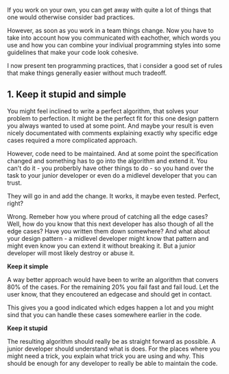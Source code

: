 If you work on your own, you can get away with quite a lot of things that one would otherwise consider bad practices.

However, as soon as you work in a team things change. 
Now you have to take into account how you communicated with eachother, 
which words you use and how you can combine your indiviual programming styles into some guidelines that make your code look cohesive.

I now present ten programming practices, that i consider a good set of rules that make things generally easier without much tradeoff.

## 1. Keep it stupid and simple

You might feel inclined to write a perfect algorithm, that solves your problem to perfection.
It might be the perfect fit for this one design pattern you always wanted to used at some point.
And maybe your result is even nicely documentated with comments explaining exactly why specific edge cases required a more complicated approach.

However, code need to be maintained. And at some point the specification changed and something has to go into the algorithm and extend it.
You can't do it - you proberbly have other things to do - so you hand over the task to your junior developer or even do a midlevel developer that you can trust.

They will go in and add the change. It works, it maybe even tested. Perfect, right?

Wrong. Remeber how you where proud of catching all the edge cases? Well, how do you know that this next developer has also though of all the edge cases?
Have you written them down somewhere?
And what about your design pattern - a midlevel developer might know that pattern and might even know you can extend it without breaking it.
But a junior developer will most likely destroy or abuse it.

**Keep it simple**

A way better approach would have been to write an algorithm that convers 80% of the cases. For the remaining 20% you fail fast and fail loud.
Let the user know, that they encoutered an edgecase and should get in contact.

This gives you a good indicated which edges happen a lot and you might sind that you can handle these cases somewhere earlier in the code.

**Keep it stupid**

The resulting algorithm should really be as straight forward as possible. A junior developer should understand what is does.
For the places where you might need a trick, you explain what trick you are using and why.
This should be enough for any developer to really be able to maintain the code.

